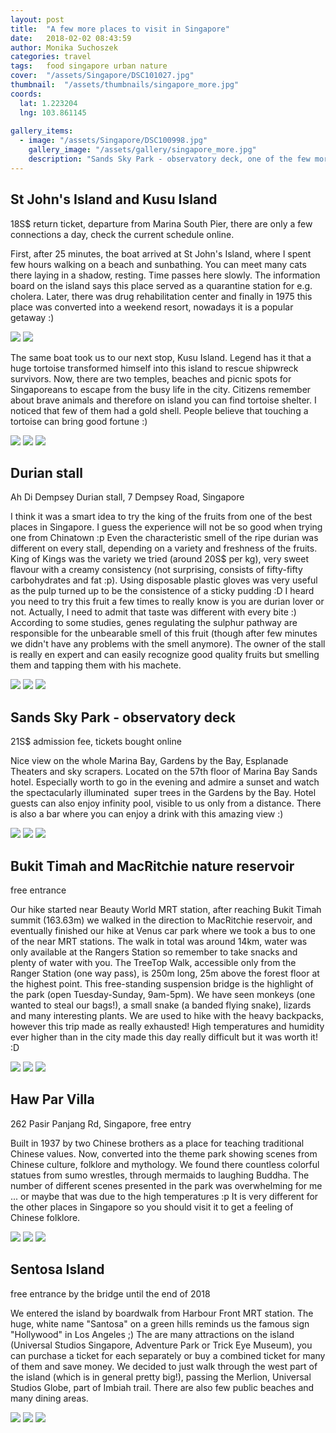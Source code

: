 ```yaml
---
layout: post
title:  "A few more places to visit in Singapore"
date:   2018-02-02 08:43:59
author: Monika Suchoszek
categories: travel
tags:	food singapore urban nature 
cover:  "/assets/Singapore/DSC101027.jpg"
thumbnail:  "/assets/thumbnails/singapore_more.jpg"
coords:
  lat: 1.223204 
  lng: 103.861145
  
gallery_items:
  - image: "/assets/Singapore/DSC100998.jpg"
    gallery_image: "/assets/gallery/singapore_more.jpg"
    description: "Sands Sky Park - observatory deck, one of the few more attractions of Singapore."
---
```



## St John's Island and Kusu Island

18S$ return ticket, departure from Marina South Pier, there are only a few connections a day, check 
the current schedule online.

First, after 25 minutes, the boat arrived at St John's Island, where I spent few hours walking on a beach 
and sunbathing. You can meet many cats there laying in a shadow, resting. Time passes here slowly. The 
information board on the island says this place served as a quarantine station for e.g. cholera. Later, 
there was drug rehabilitation center and finally in 1975 this place was converted into a weekend resort, 
nowadays it is a popular getaway :)

<img src="/assets/Singapore/DSC101027.jpg" />
<img src="/assets/Singapore/DSC101033.jpg" />

The same boat took us to our next stop, Kusu Island. Legend has it that a huge tortoise transformed 
himself into this island to rescue shipwreck survivors. Now, there are two temples, beaches and picnic 
spots for Singaporeans to escape from the busy life in the city. Citizens remember about brave animals 
and therefore on island you can find tortoise shelter. I noticed that few of them had a gold shell. People 
believe that touching a tortoise can bring good fortune :)

<img src="/assets/Singapore/DSC101057.jpg" />
<img src="/assets/Singapore/DSC101064.jpg" />
<img src="/assets/Singapore/DSC101049.jpg" />

## Durian stall 

Ah Di Dempsey Durian stall, 7 Dempsey Road, Singapore

I think it was a smart idea to try the king of the fruits from one of the best places in Singapore. I guess the 
experience will not be so good when trying one from Chinatown :p Even the characteristic smell of the ripe durian 
was different on every stall, depending on a variety and freshness of the fruits. King of Kings was the variety we 
tried (around 20S$ per kg), very sweet flavour with a creamy consistency (not surprising, consists of fifty-fifty 
carbohydrates and fat :p). Using disposable plastic gloves was very useful as the pulp turned up to be the 
consistence of a sticky pudding :D I heard you need to try this fruit a few times to really know is you are 
durian lover or not. Actually, I need to admit that taste was different with every bite :) According to some 
studies, genes regulating the sulphur pathway are responsible for the unbearable smell of this fruit (though after 
few minutes we didn't have any problems with the smell anymore). The owner of the stall is really en expert and 
can easily recognize good quality fruits but smelling them and tapping them with his machete.

<img src="/assets/Singapore/DSC100558.jpg" />
<img src="/assets/Singapore/DSC100579.jpg" />
<img src="/assets/Singapore/DSC100581.jpg" />

## Sands Sky Park - observatory deck 

21S$ admission fee, tickets bought online

Nice view on the whole Marina Bay, Gardens by the Bay, Esplanade Theaters and sky scrapers. Located on the 57th 
floor of Marina Bay Sands hotel. Especially worth to go in the evening and admire a sunset and watch the 
spectacularly illuminated  super trees in the Gardens by the Bay. Hotel guests can also enjoy infinity pool, 
visible to us only from a distance. There is also a bar where you can enjoy a drink with this amazing view :)

<img src="/assets/Singapore/DSC100965.jpg" />
<img src="/assets/Singapore/DSC100998.jpg" />
<img src="/assets/Singapore/G1217510.jpg" />

## Bukit Timah and MacRitchie nature reservoir 

free entrance

Our hike started near Beauty World MRT station, after reaching Bukit Timah summit (163.63m) we walked in the direction 
to MacRitchie reservoir, and eventually finished our hike at Venus car park where we took a bus to one of the near MRT 
stations. The walk in total was around 14km, water was only available at the Rangers Station so remember to take 
snacks and plenty of water with you. The TreeTop Walk, accessible only from the Ranger Station (one way pass), is 
250m long, 25m above the forest floor at the highest point. This free-standing suspension bridge is the highlight of 
the park (open Tuesday-Sunday, 9am-5pm). We have seen monkeys (one wanted to steal our bags!), a small snake (a 
banded flying snake), lizards and many interesting plants. We are used to hike with the heavy backpacks, however 
this trip made as really exhausted! High temperatures and humidity ever higher than in the city made this day really 
difficult but it was worth it! :D

<img src="/assets/Singapore/DSC101164.jpg" />
<img src="/assets/Singapore/DSC101175.jpg" />
<img src="/assets/Singapore/DSC101136.jpg" />

## Haw Par Villa
262 Pasir Panjang Rd, Singapore, free entry

Built in 1937 by two Chinese brothers as a place for teaching traditional Chinese values. Now, converted into the 
theme park showing scenes from Chinese culture, folklore and mythology. We found there countless colorful statues 
from sumo wrestles, through mermaids to laughing Buddha. The number of different scenes presented in the park was 
overwhelming for me ... or maybe that was due to the high temperatures :p It is very different for the other places 
in Singapore so you should visit it to get a feeling of Chinese folklore.

<img src="/assets/Singapore/DSC101108.jpg" />
<img src="/assets/Singapore/DSC101114.jpg" />
<img src="/assets/Singapore/DSC101119.jpg" />

## Sentosa Island

free entrance by the bridge until the end of 2018

We entered the island by boardwalk from Harbour Front MRT station. The huge, white name "Santosa" on a green hills 
reminds us the famous sign "Hollywood" in Los Angeles ;) The are many attractions on the island (Universal Studios 
Singapore, Adventure Park or Trick Eye Museum), you can purchase a ticket for each separately or buy a combined 
ticket for many of them and save money. We decided to just walk through the west part of the island (which is in 
general pretty big!), passing the Merlion, Universal Studios Globe, part of Imbiah trail. There are also few public 
beaches and many dining areas.

<img src="/assets/Singapore/DSC101079.jpg" />
<img src="/assets/Singapore/DSC101092.jpg" />
<img src="/assets/Singapore/DSC101102.jpg" />
